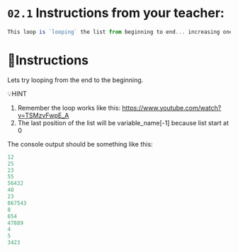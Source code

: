 # `02.1` Instructions from your teacher:
```js
This loop is `looping` the list from beginning to end... increasing one by one.
```

# 📝Instructions
Lets try looping from the end to the beginning.

💡HINT
1. Remember the loop works like this: https://www.youtube.com/watch?v=TSMzvFwpE_A
2. The last position of the list will be variable_name[-1] because list start at 0


The console output should be something like this:
```js
12
25
23
55
56432
48
23
867543
8
654
47889
4
5
3423
```